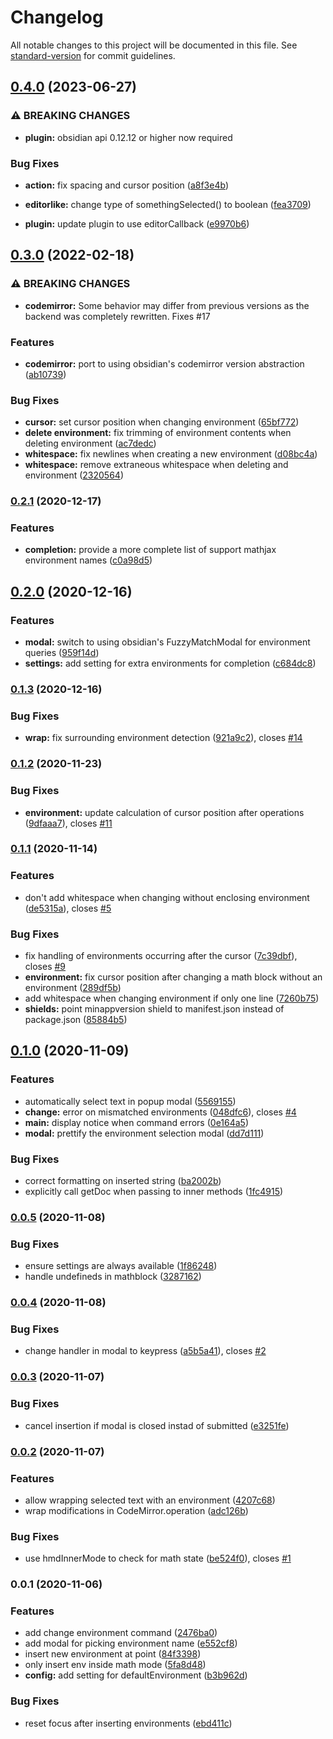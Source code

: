 # Changelog

All notable changes to this project will be documented in this file. See [standard-version](https://github.com/conventional-changelog/standard-version) for commit guidelines.

## [0.4.0](https://github.com/raineszm/obsidian-latex-environments/compare/0.3.0...0.4.0) (2023-06-27)


### ⚠ BREAKING CHANGES

* **plugin:** obsidian api 0.12.12 or higher now required

### Bug Fixes

* **action:** fix spacing and cursor position ([a8f3e4b](https://github.com/raineszm/obsidian-latex-environments/commit/a8f3e4bb8fc40f69a370aa389d9e8b629a9bf254))
* **editorlike:** change type of somethingSelected() to boolean ([fea3709](https://github.com/raineszm/obsidian-latex-environments/commit/fea37092e5ae49e3247a882e36486f0643a356d1))


* **plugin:** update plugin to use editorCallback ([e9970b6](https://github.com/raineszm/obsidian-latex-environments/commit/e9970b675b72acb738363e37e35f7e78a3c260d7))

## [0.3.0](https://github.com/raineszm/obsidian-latex-environments/compare/0.2.1...0.3.0) (2022-02-18)


### ⚠ BREAKING CHANGES

* **codemirror:** Some behavior may differ from previous versions as the backend was completely rewritten. Fixes #17

### Features

* **codemirror:** port to using obsidian's codemirror version abstraction ([ab10739](https://github.com/raineszm/obsidian-latex-environments/commit/ab107390e0e2d3e520e40a5939d83fc5627bb6f6))


### Bug Fixes

* **cursor:** set cursor position when changing environment ([65bf772](https://github.com/raineszm/obsidian-latex-environments/commit/65bf7725fed81369f621b25bfdabe9d8b2d3cdfa))
* **delete environment:** fix trimming of environment contents when deleting environment ([ac7dedc](https://github.com/raineszm/obsidian-latex-environments/commit/ac7dedc2f5b20afa50c11a4c319de6c39d0d0486))
* **whitespace:** fix newlines when creating a new environment ([d08bc4a](https://github.com/raineszm/obsidian-latex-environments/commit/d08bc4a3181059b750cab505d2693894bcc758bf))
* **whitespace:** remove extraneous whitespace when deleting and environment ([2320564](https://github.com/raineszm/obsidian-latex-environments/commit/2320564e606b3942a18d5f0fcd560e7b470230b2))

### [0.2.1](https://github.com/raineszm/obsidian-latex-environments/compare/0.2.0...0.2.1) (2020-12-17)


### Features

* **completion:** provide a more complete list of support mathjax environment names ([c0a98d5](https://github.com/raineszm/obsidian-latex-environments/commit/c0a98d537736cf5b0e2be2c2c6865a5ab5341390))

## [0.2.0](https://github.com/raineszm/obsidian-latex-environments/compare/0.1.3...0.2.0) (2020-12-16)


### Features

* **modal:** switch to using obsidian's FuzzyMatchModal for environment queries ([959f14d](https://github.com/raineszm/obsidian-latex-environments/commit/959f14d7a592a1f4a908f3c2299b24686cd48699))
* **settings:** add setting for extra environments for completion ([c684dc8](https://github.com/raineszm/obsidian-latex-environments/commit/c684dc8b4b89650a31a7b75f5546b4c85dc737a4))

### [0.1.3](https://github.com/raineszm/obsidian-latex-environments/compare/0.1.2...0.1.3) (2020-12-16)


### Bug Fixes

* **wrap:** fix surrounding environment detection ([921a9c2](https://github.com/raineszm/obsidian-latex-environments/commit/921a9c2bbfdab4039d7213dd192f65243d5ede2a)), closes [#14](https://github.com/raineszm/obsidian-latex-environments/issues/14)

### [0.1.2](https://github.com/raineszm/obsidian-latex-environments/compare/0.1.1...0.1.2) (2020-11-23)


### Bug Fixes

* **environment:** update calculation of cursor position after operations ([9dfaaa7](https://github.com/raineszm/obsidian-latex-environments/commit/9dfaaa7001235963b5841167d51133530d4c54ed)), closes [#11](https://github.com/raineszm/obsidian-latex-environments/issues/11)

### [0.1.1](https://github.com/raineszm/obsidian-latex-environments/compare/0.1.0...0.1.1) (2020-11-14)


### Features

* don't add whitespace when changing without enclosing environment ([de5315a](https://github.com/raineszm/obsidian-latex-environments/commit/de5315a9a69f345505f3b22902da3ef5ad74c5d0)), closes [#5](https://github.com/raineszm/obsidian-latex-environments/issues/5)


### Bug Fixes

* fix handling of environments occurring after the cursor ([7c39dbf](https://github.com/raineszm/obsidian-latex-environments/commit/7c39dbfb29cb13bfd69de0589b04a16773ca381a)), closes [#9](https://github.com/raineszm/obsidian-latex-environments/issues/9)
* **environment:** fix cursor position after changing a math block without an environment ([289df5b](https://github.com/raineszm/obsidian-latex-environments/commit/289df5bd41a7722e9750ce0f6bf4e6782a6e73c8))
* add whitespace when changing environment if only one line ([7260b75](https://github.com/raineszm/obsidian-latex-environments/commit/7260b75d18a2fb2bdaeb7f6fbed96c5790e6a3c8))
* **shields:** point minappversion shield to manifest.json instead of package.json ([85884b5](https://github.com/raineszm/obsidian-latex-environments/commit/85884b501cf3755686fffa3eb0af842bcf96db57))

## [0.1.0](https://github.com/raineszm/obsidian-latex-environments/compare/0.0.5...0.1.0) (2020-11-09)


### Features

* automatically select text in popup modal ([5569155](https://github.com/raineszm/obsidian-latex-environments/commit/55691551b4a2f50878d55453e59bd3c239227e40))
* **change:** error on mismatched environments ([048dfc6](https://github.com/raineszm/obsidian-latex-environments/commit/048dfc69774c05e2a7763298314fe543501d8e09)), closes [#4](https://github.com/raineszm/obsidian-latex-environments/issues/4)
* **main:** display notice when command errors ([0e164a5](https://github.com/raineszm/obsidian-latex-environments/commit/0e164a512f8139015d392825b54a50f212ea59b8))
* **modal:** prettify the environment selection modal ([dd7d111](https://github.com/raineszm/obsidian-latex-environments/commit/dd7d1112bafc35d69be22f3b1dfe3d4738c19e97))


### Bug Fixes

* correct formatting on inserted string ([ba2002b](https://github.com/raineszm/obsidian-latex-environments/commit/ba2002b74fd8599ebfd96e1d0974753ac6639432))
* explicitly call getDoc when passing to inner methods ([1fc4915](https://github.com/raineszm/obsidian-latex-environments/commit/1fc49159b212704f375b63393385687e3c6e2ec1))

### [0.0.5](https://github.com/raineszm/obsidian-latex-environments/compare/v0.0.4...v0.0.5) (2020-11-08)


### Bug Fixes

* ensure settings are always available ([1f86248](https://github.com/raineszm/obsidian-latex-environments/commit/1f862481097f0c54ed12790dd38c979565a97c1d))
* handle undefineds in mathblock ([3287162](https://github.com/raineszm/obsidian-latex-environments/commit/32871622d261f4c90eea0957deb1a9903cdcd157))

### [0.0.4](https://github.com/raineszm/obsidian-latex-environments/compare/v0.0.3...v0.0.4) (2020-11-08)


### Bug Fixes

* change handler in modal to keypress ([a5b5a41](https://github.com/raineszm/obsidian-latex-environments/commit/a5b5a41f91f13da9ac7196add8cf2f7affcdb291)), closes [#2](https://github.com/raineszm/obsidian-latex-environments/issues/2)

### [0.0.3](https://github.com/raineszm/obsidian-latex-environments/compare/v0.0.2...v0.0.3) (2020-11-07)


### Bug Fixes

* cancel insertion if modal is closed instad of submitted ([e3251fe](https://github.com/raineszm/obsidian-latex-environments/commit/e3251feb5da17896518b3779f4e596b004fea750))

### [0.0.2](https://github.com/raineszm/obsidian-latex-environments/compare/v0.0.1...v0.0.2) (2020-11-07)


### Features

* allow wrapping selected text with an environment ([4207c68](https://github.com/raineszm/obsidian-latex-environments/commit/4207c68d10fededfc6f85801917313b635970375))
* wrap modifications in CodeMirror.operation ([adc126b](https://github.com/raineszm/obsidian-latex-environments/commit/adc126bc70a3ab133f9827b52c5d631aa9b04215))


### Bug Fixes

* use hmdInnerMode to check for math state ([be524f0](https://github.com/raineszm/obsidian-latex-environments/commit/be524f039ecabdb75f5020da2659608e42741cdf)), closes [#1](https://github.com/raineszm/obsidian-latex-environments/issues/1)

### 0.0.1 (2020-11-06)


### Features

* add change environment command ([2476ba0](https://github.com/raineszm/obsidian-latex-environments/commit/2476ba0a35faed5c548b521130b33ce7b92e36dc))
* add modal for picking environment name ([e552cf8](https://github.com/raineszm/obsidian-latex-environments/commit/e552cf8f006ff853c21b665069db608093a3e529))
* insert new environment at point ([84f3398](https://github.com/raineszm/obsidian-latex-environments/commit/84f3398ade4076537d31b844bd959235dc934463))
* only insert env inside math mode ([5fa8d48](https://github.com/raineszm/obsidian-latex-environments/commit/5fa8d484ddcc844e4d27b510b06f7b74584f03f3))
* **config:** add setting for defaultEnvironment ([b3b962d](https://github.com/raineszm/obsidian-latex-environments/commit/b3b962de887f826b8d7b5d4a0c56d39dafab54f4))


### Bug Fixes

* reset focus after inserting environments ([ebd411c](https://github.com/raineszm/obsidian-latex-environments/commit/ebd411c2b8154902bf394b1002d6064cbcd6e8a7))
